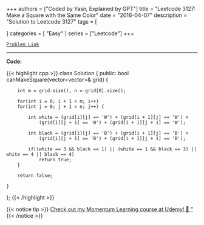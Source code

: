 
+++
authors = ["Coded by Yasir, Explained by GPT"]
title = "Leetcode 3127: Make a Square with the Same Color"
date = "2016-04-07"
description = "Solution to Leetcode 3127"
tags = [
    
]
categories = [
    "Easy"
]
series = ["Leetcode"]
+++



[`Problem Link`](https://leetcode.com/problems/make-a-square-with-the-same-color/description/)

---

**Code:**

{{< highlight cpp >}}
class Solution {
public:
    bool canMakeSquare(vector<vector<char>>& grid) {
        
        int m = grid.size(), n = grid[0].size();
        
        for(int i = 0; i + 1 < m; i++)
        for(int j = 0; j + 1 < n; j++) {
            
            int white = (grid[i][j] == 'W') + (grid[i + 1][j] == 'W') +
                (grid[i][j + 1] == 'W') + (grid[i + 1][j + 1] == 'W');
            
            int black = (grid[i][j] == 'B') + (grid[i + 1][j] == 'B') +
                (grid[i][j + 1] == 'B') + (grid[i + 1][j + 1] == 'B');            
            
            if((white == 3 && black == 1) || (white == 1 && black == 3) || white == 4 || black == 4)
                return true;
        }
        
        return false;
        
    }
};
{{< /highlight >}}


{{< notice tip >}}
[Check out my Momentum Learning course at Udemy! 🚀 "](https://www.udemy.com/course/blind-75-the-data-structures-and-algorithms-essentials/)
{{< /notice >}}

